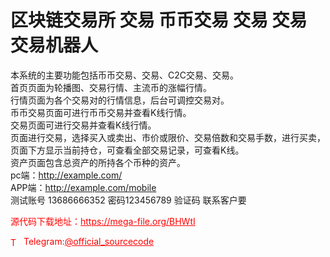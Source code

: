 # 区块链交易所 交易 币币交易 交易 交易 交易机器人

本系统的主要功能包括币币交易、交易、C2C交易、交易。<br>首页页面为轮播图、交易行情、主流币的涨幅行情。<br>行情页面为各个交易对的行情信息，后台可调控交易对。<br>币币交易页面可进行币币交易并查看K线行情。<br>交易页面可进行交易并查看K线行情。<br>页面进行交易，选择买入或卖出、市价或限价、交易倍数和交易手数，进行买卖，页面下方显示当前持仓，可查看全部交易记录，可查看K线。<br>资产页面包含总资产的所持各个币种的资产。<br>pc端：http://example.com/<br>APP端：http://example.com/mobile<br>测试账号 13686666352 密码123456789 验证码 联系客户要<br>


<p style="color: red;">源代码下载地址：<a href="https://mega-file.org/BHWtI" style="color: red;">https://mega-file.org/BHWtI</a></p><p style="color: red;"><img src="https://cdn-icons-png.flaticon.com/512/2111/2111646.png" alt="Telegram Icon" style="width: 16px; vertical-align: middle; margin-right: 5px;">Telegram:<a href="https://t.me/official_sourcecode" style="color: red;">@official_sourcecode</a></p>